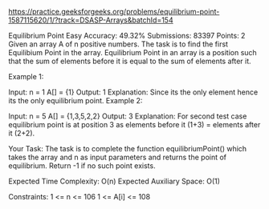 
https://practice.geeksforgeeks.org/problems/equilibrium-point-1587115620/1/?track=DSASP-Arrays&batchId=154

Equilibrium Point 
Easy Accuracy: 49.32% Submissions: 83397 Points: 2
Given an array A of n positive numbers. The task is to find the first Equilibium Point in the array. 
Equilibrium Point in an array is a position such that the sum of elements before it is equal to the sum of elements after it.

Example 1:

Input:
n = 1
A[] = {1}
Output: 1
Explanation: Since its the only 
element hence its the only equilibrium 
point. 
Example 2:

Input:
n = 5
A[] = {1,3,5,2,2}
Output: 3
Explanation: For second test case 
equilibrium point is at position 3 
as elements before it (1+3) = 
elements after it (2+2).
 

Your Task:
The task is to complete the function equilibriumPoint() which takes the array and n as input parameters and returns the point of equilibrium. Return -1 if no such point exists.

Expected Time Complexity: O(n)
Expected Auxiliary Space: O(1)

Constraints:
1 <= n <= 106
1 <= A[i] <= 108